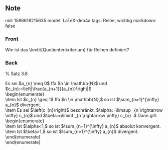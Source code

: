 ## Note
nid: 1586618215635
model: LaTeX-deb4a
tags: Reihe, wichtig
markdown: false

### Front
Wie ist das \textit{Quotientenkriterium} für Reihen definiert?

### Back
% Satz 3.8 <div>
</div><div>Es sei $a_{n} \neq 0$ ffa $n \in \mathbb{N}$ und $c_{n}:=\left|\frac{a_{n+1}}{a_{n}}\right|$</div><div>
</div><div>\begin{enumerate}</div><div>\item <span>Ist $c_{n} \geq 1$ ffa $n \in \mathbb{N},$ so ist $\sum_{n=1}^{\infty} a_{n}$ divergent.</span></div><div>\item Es sei $\left(c_{n}\right)$ beschränkt, $\alpha:=\limsup _{n \rightarrow \infty} c_{n}$ und $\beta:=\liminf _{n \rightarrow \infty} c_{n} .$ Dann gilt:</div><div>\begin{enumerate}</div><div>\item Ist $\alpha<1,$ so ist $\sum_{n=1}^{\infty} a_{n}$ absolut konvergent.
\item Ist $\beta>1,$ so ist $\sum_{n=1}^{\infty} a_{n}$ divergent.</div><div>\end{enumerate}</div><div>\end{enumerate}</div>
